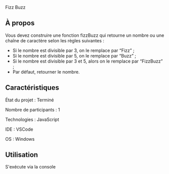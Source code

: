 Fizz Buzz

## À propos 

Vous devez construire une fonction fizzBuzz qui retourne un nombre ou une chaîne de caractère selon les règles suivantes :
- Si le nombre est divisible par 3, on le remplace par “Fizz” ;
- Si le nombre est divisible par 5, on le remplace par “Buzz” ;
- Si le nombre est divisible par 3 et 5, alors on le remplace par “FizzBuzz” ;
- Par défaut, retourner le nombre.

## Caractéristiques

État du projet : Terminé

Nombre de participants : 1

Technologies : JavaScript

IDE : VSCode

OS : Windows

## Utilisation

S'exécute via la console 
